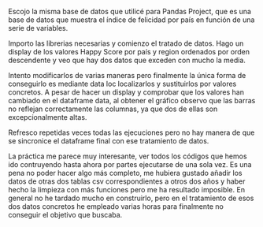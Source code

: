 Escojo la misma base de datos que utilicé para Pandas Project, que es una base de datos que muestra el índice de felicidad por país en función de una serie de variables.

Importo las librerias necesarias y  comienzo el tratado de datos. Hago un display de los valores Happy Score por país y region ordenados por orden descendente y  veo que hay dos datos que exceden con mucho la media.

Intento modificarlos de varias maneras pero finalmente la única forma de conseguirlo es mediante data loc localizarlos y sustituirlos por valores concretos. A pesar de hacer un display y comprobar que los valores han cambiado en el dataframe data, al obtener el gráfico observo que las barras no reflejan correctamente las columnas, ya que dos de ellas son excepcionalmente altas.

Refresco repetidas veces todas las ejecuciones pero no hay manera de que se sincronice el dataframe final con ese tratamiento de datos.

La práctica me parece muy interesante, ver todos los códigos que hemos ido contruyendo hasta ahora por partes ejecutarse de una sola vez. Es una pena no poder hacer algo más completo, me hubiera gustado añadir los datos de otras dos tablas csv correspondientes a otros dos años y haber hecho la limpieza con más funciones pero me ha resultado imposible. En general no he tardado mucho en construirlo, pero en el tratamiento de esos dos datos concretos he empleado varias horas para finalmente no conseguir el objetivo que buscaba.